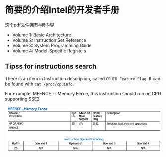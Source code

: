 # 简要的介绍Intel的开发者手册

这个pdf文件拥有4卷内容

* Volume 1: Basic Architecture
* Volume 2: Instruction Set Reference
* Volume 3: System Programming Guide
* Volume 4: Model-Specific Registers

## Tipss for instructions search

There is an item in Instruction description, called `CPUID Feature Flag`. It can be found with `cat /proc/cpuinfo`.

For example: 
MFENCE -- Memory Fence, this instruction should run on CPU supporting SSE2

![alt text](../../../picture/Snipaste_2024-02-02_16-50-12.png)

